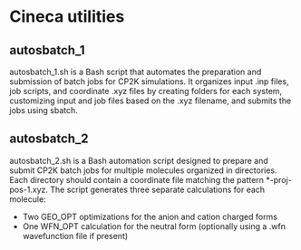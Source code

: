 <h1>Cineca utilities</h1>
<h2>autosbatch_1</h2>
<p>autosbatch_1.sh is a Bash script that automates the preparation and submission of batch jobs for CP2K simulations. It organizes input .inp files, job scripts, and coordinate .xyz files by creating folders for each system, customizing input and job files based on the .xyz filename, and submits the jobs using sbatch.</p>
<h2>autosbatch_2</h2>
<p>autosbatch_2.sh is a Bash automation script designed to prepare and submit CP2K batch jobs for multiple molecules organized in directories. Each directory should contain a coordinate file matching the pattern *-proj-pos-1.xyz. The script generates three separate calculations for each molecule:</p>
<ul>
  <li>Two GEO_OPT optimizations for the anion and cation charged forms</li>
  <li>One WFN_OPT calculation for the neutral form (optionally using a .wfn wavefunction file if present)</li>
</ul>



</p>
